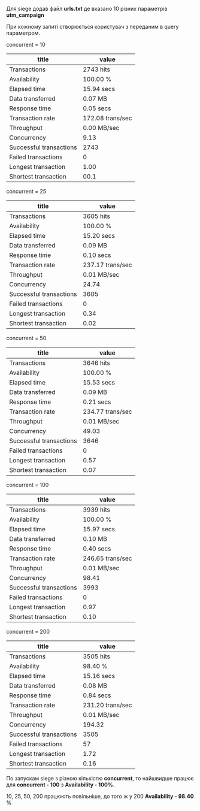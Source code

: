 Для siege додав файл **urls.txt** де вказано 10 різних параметрів **utm_campaign**

При кожному запиті створюється користувач з переданим в query параметром. 

concurrent = 10

| title                   | value            |
|-------------------------|------------------|
| Transactions            | 2743 hits        |
| Availability            | 100.00 %         |
| Elapsed time            | 15.94 secs       |
| Data transferred        | 0.07 MB          |
| Response time           | 0.05 secs        |
| Transaction rate        | 172.08 trans/sec |
| Throughput              | 0.00 MB/sec      |
| Concurrency             | 9.13             |
| Successful transactions | 2743             |
| Failed transactions     | 0                |
| Longest transaction     | 1.00             |
| Shortest transaction    | 00.1             |

concurrent = 25

| title                   | value            |
|-------------------------|------------------|
| Transactions            | 3605 hits        |
| Availability            | 100.00 %         |
| Elapsed time            | 15.20 secs       |
| Data transferred        | 0.09 MB          |
| Response time           | 0.10 secs        |
| Transaction rate        | 237.17 trans/sec |
| Throughput              | 0.01 MB/sec      |
| Concurrency             | 24.74            |
| Successful transactions | 3605             |
| Failed transactions     | 0                |
| Longest transaction     | 0.34             |
| Shortest transaction    | 0.02             |

concurrent = 50

| title                   | value            |
|-------------------------|------------------|
| Transactions            | 3646 hits        |
| Availability            | 100.00 %         |
| Elapsed time            | 15.53 secs       |
| Data transferred        | 0.09 MB          |
| Response time           | 0.21 secs        |
| Transaction rate        | 234.77 trans/sec |
| Throughput              | 0.01 MB/sec      |
| Concurrency             | 49.03            |
| Successful transactions | 3646             |
| Failed transactions     | 0                |
| Longest transaction     | 0.57             |
| Shortest transaction    | 0.07             |

concurrent = 100

| title                   | value            |
|-------------------------|------------------|
| Transactions            | 3939 hits        |
| Availability            | 100.00 %         |
| Elapsed time            | 15.97 secs       |
| Data transferred        | 0.10 MB          |
| Response time           | 0.40 secs        |
| Transaction rate        | 246.65 trans/sec |
| Throughput              | 0.01 MB/sec      |
| Concurrency             | 98.41            |
| Successful transactions | 3993             |
| Failed transactions     | 0                |
| Longest transaction     | 0.97             |
| Shortest transaction    | 0.10             |

concurrent = 200

| title                   | value |
|-------------------------|-------|
| Transactions            | 3505 hits      |
| Availability            | 98.40 %      |
| Elapsed time            | 15.16 secs      |
| Data transferred        | 0.08 MB      |
| Response time           | 0.84 secs      |
| Transaction rate        | 231.20 trans/sec      |
| Throughput              | 0.01 MB/sec      |
| Concurrency             | 194.32      |
| Successful transactions | 3505      |
| Failed transactions     | 57      |
| Longest transaction     | 1.72      |
| Shortest transaction    | 0.16      |

По запускам siege з різною кількістю **concurrent**, то найшвидше працює для **concurrent - 100** з **Availability - 100%**. 

10, 25, 50, 200 працюють повільніше, до того ж у 200 **Availability - 98.40 %** 
